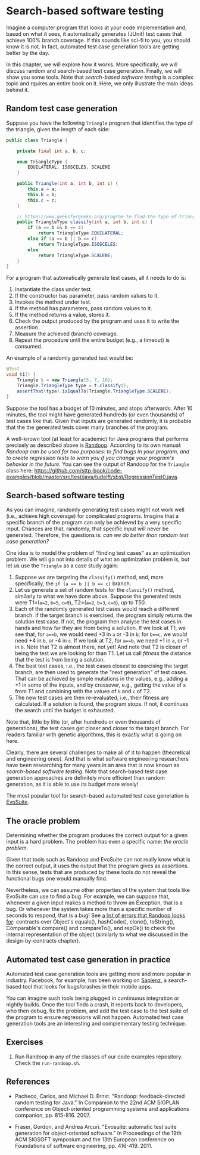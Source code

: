# Search-based software testing

Imagine a computer program that looks at your code implementation and, based on what it sees, it automatically generates (JUnit) test cases that achieve 100% branch coverage. If this sounds like sci-fi to you, you should know it is not. In fact, automated test case generation tools are getting better by the day.

In this chapter, we will explore how it works. More specifically, we will discuss random and search-based test case generation. Finally, we will show you some tools. Note that _search-based software testing_ is a complex topic and rquires an entire book on it. Here, we only illustrate the main ideas behind it.

## Random test case generation

Suppose you have the following `Triangle` program that identifies the type of the triangle, given the length of each side:

```java
public class Triangle {

    private final int a, b, c;

    enum TriangleType {
        EQUILATERAL, ISOSCELES, SCALENE
    }

    public Triangle(int a, int b, int c) {
        this.a = a;
        this.b = b;
        this.c = c;
    }

    // https://www.geeksforgeeks.org/program-to-find-the-type-of-triangle-from-the-given-coordinates/
    public TriangleType classify(int a, int b, int c) {
        if (a == b && b == c)
            return TriangleType.EQUILATERAL;
        else if (a == b || b == c)
            return TriangleType.ISOSCELES;
        else
            return TriangleType.SCALENE;
    }
}
```

For a program that automatically generate test cases, all it needs to do is:

1. Instantiate the class under test.
1. If the constructor has parameter, pass random values to it.
1. Invokes the method under test.
1. If the method has parameters, pass random values to it.
1. If the method returns a value, stores it.
1. Check the output produced by the program and uses it to write the assertion.
1. Measure the achieved (branch) coverage.
1. Repeat the procedure until the entire budget (e.g., a timeout) is consumed.

An example of a randomly generated test would be:

```java
@Test
void t1() {
    Triangle t = new Triangle(5, 7, 10);
    Triangle.TriangleType type = t.classify();
    assertThat(type).isEqualTo(Triangle.TriangleType.SCALENE);
}
```

Suppose the tool has a budget of 10 minutes, and stops afterwards. After 10 minutes, the tool might have generated hundreds (or even thousands) of test cases like that. Given that inputs are generated randomly, it is probable that the the generated tests cover many branches of the program. 

A well-known tool (at least for academic) for Java programs that performs precisely as described above is [Randoop](https://randoop.github.io/randoop/). According to its own manual: _Randoop can be used for two purposes: to find bugs in your program, and to create regression tests to warn you if you change your program's behavior in the future._ You can see the output of Randoop for the `Triangle` class here: https://github.com/sttp-book/code-examples/blob/master/src/test/java/tudelft/sbst/RegressionTest0.java.

## Search-based software testing

As you can imagine, randomly generating test cases might not work well (i.e., achieve high coverage) for complicated programs. Imagine that a specific branch of the program can only be achieved by a very specific input. Chances are that, randomly, that specific input will never be generated. Therefore, the questions is: _can we do better than random test case generation?_

One idea is to model the problem of "finding test cases" as an optimization problem. We will go not into details of what an optimization problem is, but let us use the `Triangle` as a case study again:

1. Suppose we are targeting the `classify()` method, and, more specifically, the `if (a == b || b == c)` branch.
1. Let us generate a set of random tests for the `classify()` method, similarly to what we have done above. Suppose the generated tests were T1=(`a=2`, `b=5`, `c=9`), T2=(`a=2`, `b=3`, `c=8`), up to T50.
1. Each of the randomly generated test cases would reach a different branch. If the target branch is exercised, the program simply returns the solution test case. If not, the program then analyse the test cases in hands and how far they are from being a solution. If we look at T1, we see that, for `a==b`, we would need +3 in `a` or -3 in `b`; for `b==c`, we would need +4 in `b`, or -4 in `c`. If we look at T2, for `a==b`, we need +1 in `a`, or -1 in `b`. Note that T2 is almost there, not yet! And note that T2 is closer of being the test we are looking for than T1. Let us call _fitness_ the distance that the test is from being a solution.
1. The best test cases, i.e., the test cases closest to exercising the target branch, are then used to generate the "next generation" of test cases. That can be achieved by simple mutations in the values, e.g., adding a +1 in some of the inputs, and by crossover, e.g., getting the value of `a` from T1 and combining with the values of `b` and `c` of T2. 
1. The new test cases are then re-evaluated, i.e., their fitness are calculated. If a solution is found, the program stops. If not, it continues the search until the budget is exhausted.

Note that, little by litte (or, after hundreds or even thousands of generations), the test cases get closer and closer to the target branch. For readers familiar with genetic algorithms, this is exactly what is going on here.

Clearly, there are several challenges to make all of it to happen (theoretical and engineering ones). And that is what software engineering researchers have been researching for many years in an area that is now known as _search-based software testing_. Note that search-based test case generation approaches are definitely more efficient than random generation, as it is able to use its budget more wisely! 

The most popular tool for search-based automated test case generation is [EvoSuite](http://www.evosuite.org).  

## The oracle problem

Determining whether the program produces the correct output for a given input is a hard problem. The problem has even a specific name: _the oracle problem_. 

Given that tools such as Randoop and EvoSuite can not really know what is the correct output, it uses the output that the program gives as assertions. In this sense, tests that are produced by these tools do not reveal the functional bugs one would manually find. 

Nevertheless, we can assume other properties of the system that tools like EvoSuite can use to find a bug. For example, we can suppose that, whenever a given input makes a method to throw an Exception, that is a bug. Or whenever the system takes more than a specific number of seconds to respond, that is a bug! See [a list of errors that Randoop looks for](https://randoop.github.io/randoop/manual/index.html#kinds_of_errors): contracts over Object's equals(), hashCode(), clone(), toString(), Comparable's compare() and compareTo(), and repOk() to check the internal representation of the object (similarly to what we discussed in the design-by-contracts chapter).

## Automated test case generation in practice

Automated test case generation tools are getting more and more popular in industry. Facebook, for example, has been working on [Sapienz](https://engineering.fb.com/developer-tools/sapienz-intelligent-automated-software-testing-at-scale/), a search-based tool that looks for bugs/crashes in their mobile apps.

You can imagine such tools being plugged in continuous integration or nightly builds. Once the tool finds a crash, it reports back to developers, who then debug, fix the problem, and add the test case to the test suite of the program to ensure regressions will not happen. Automated test case generation tools are an interesting and complementary testing technique.

## Exercises

1. Run Randoop in any of the classes of our code examples repository. Check the `run-randoop.sh`.

## References

* Pacheco, Carlos, and Michael D. Ernst. "Randoop: feedback-directed random testing for Java." In Companion to the 22nd ACM SIGPLAN conference on Object-oriented programming systems and applications companion, pp. 815-816. 2007.

* Fraser, Gordon, and Andrea Arcuri. "Evosuite: automatic test suite generation for object-oriented software." In Proceedings of the 19th ACM SIGSOFT symposium and the 13th European conference on Foundations of software engineering, pp. 416-419. 2011.
